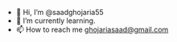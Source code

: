 - 👋 Hi, I’m @saadghojaria55
- 🌱 I’m currently learning.
- 📫 How to reach me ghojariasaad@gmail.com

<!---
saadghojaria55/saadghojaria55 is a ✨ special ✨ repository because its `README.md` (this file) appears on your GitHub profile.
You can click the Preview link to take a look at your changes.
--->
